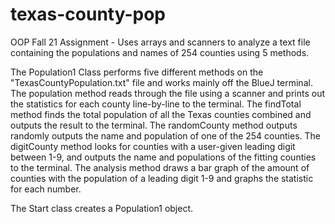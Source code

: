 # texas-county-pop
OOP Fall 21 Assignment - Uses arrays and scanners to analyze a text file containing the populations and names of 254 counties using 5 methods.

The Population1 Class performs five different methods on the "TexasCountyPopulation.txt" file and works mainly off the BlueJ terminal. The population method reads through the file using a scanner and prints out the statistics for each county line-by-line to the terminal. The findTotal method finds the total population of all the Texas counties combined and outputs the result to the terminal. The randomCounty method outputs randomly outputs the name and population of one of the 254 counties. The digitCounty method looks for counties with a user-given leading digit between 1-9, and outputs the name and populations of the fitting counties to the terminal. The analysis method draws a bar graph of the amount of counties with the population of a leading digit 1-9 and graphs the statistic for each number.

The Start class creates a Population1 object. 
